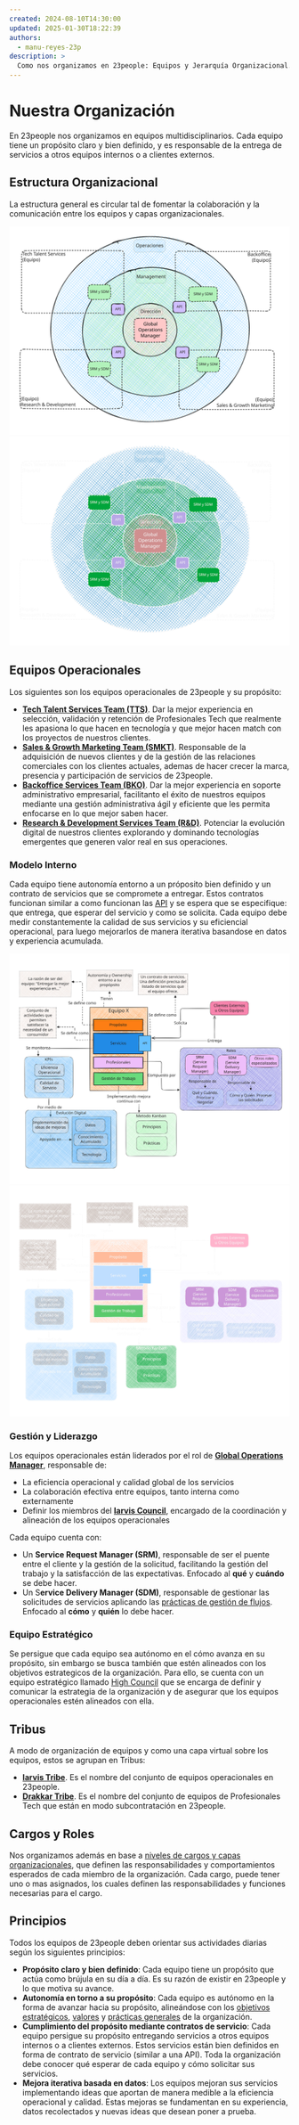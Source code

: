 ```yaml
---
created: 2024-08-10T14:30:00
updated: 2025-01-30T18:22:39
authors:
  - manu-reyes-23p
description: >
  Como nos organizamos en 23people: Equipos y Jerarquía Organizacional.
---
```


# Nuestra Organización

En 23people nos organizamos en equipos multidisciplinarios. Cada equipo tiene un propósito claro y bien definido, y es responsable de la entrega de servicios a otros equipos internos o a clientes externos.

## Estructura Organizacional

La estructura general es circular tal de fomentar la colaboración y la comunicación entre los equipos y capas organizacionales.

![Esquema de organización de equipos y capas](../_assets/images/teams-organization-light.svg#only-light)
![Esquema de organización de equipos y capas](../_assets/images/teams-organization-dark.svg#only-dark)

## Equipos Operacionales

Los siguientes son los equipos operacionales de 23people y su propósito:

- [**Tech Talent Services Team (TTS)**](teams/tech-talent-services). Dar la mejor experiencia en selección, validación y retención de Profesionales Tech que realmente les apasiona lo que hacen en tecnología y que mejor hacen match con los proyectos de nuestros clientes.
- [**Sales & Growth Marketing Team (SMKT)**](/sales-and-growth-marketing). Responsable de la adquisición de nuevos clientes y de la gestión de las relaciones comerciales con los clientes actuales, ademas de hacer crecer la marca, presencia y participación de servicios de 23people.
- [**Backoffice Services Team (BKO)**](teams/backoffice). Dar la mejor experiencia en soporte administrativo empresarial, facilitanto el éxito de nuestros equipos mediante una gestión administrativa ágil y eficiente que les permita enfocarse en lo que mejor saben hacer.
- [**Research & Development Services Team (R&D)**](teams/research-and-development). Potenciar la evolución digital de nuestros clientes explorando y dominando tecnologías emergentes que generen valor real en sus operaciones.

### Modelo Interno

Cada equipo tiene autonomía entorno a un próposito bien definido y un contrato de servicios que se compromete a entregar. Estos contratos funcionan similar a como funcionan las [API](https://aws.amazon.com/what-is/api/) y se espera que se especifique: que entrega, que esperar del servicio y como se solicita. Cada equipo debe medir constantemente la calidad de sus servicios y su eficiencial operacional, para luego mejorarlos de manera iterativa basandose en datos y experiencia acumulada.

![Esquema del modelo interno de un equipo](../_assets/images/team-model-light.svg#only-light)
![Esquema del modelo interno de un equipo](../_assets/images/team-model-dark.svg#only-dark)

### Gestión y Liderazgo

Los equipos operacionales están liderados por el rol de [**Global Operations Manager**](workforce/roles/iarvis-global-operations-manager.md), responsable de:

- La eficiencia operacional y calidad global de los servicios
- La colaboración efectiva entre equipos, tanto interna como externamente
- Definir los miembros del [**Iarvis Council**](councils/iarvis-council.md), encargado de la coordinación y alineación de los equipos operacionales

Cada equipo cuenta con:

- Un **Service Request Manager (SRM)**, responsable de ser el puente entre el cliente y la gestión de la solicitud, facilitando la gestión del trabajo y la satisfacción de las expectativas. Enfocado al **qué** y **cuándo** se debe hacer.
- Un S**ervice Delivery Manager (SDM)**, responsable de gestionar las solicitudes de servicios aplicando las [prácticas de gestión de flujos](../culture/practices/manage-work-not-people.md). Enfocado al **cómo** y **quién** lo debe hacer.

### Equipo Estratégico

Se persigue que cada equipo sea autónomo en el cómo avanza en su propósito, sin embargo se busca también que estén alineados con los objetivos estrategicos de la organización. Para ello, se cuenta con un equipo estratégico llamado [High Council](councils/high-council.md) que se encarga de definir y comunicar la estrategia de la organización y de asegurar que los equipos operacionales estén alineados con ella.

## Tribus

A modo de organización de equipos y como una capa virtual sobre los equipos, estos se agrupan en Tribus:

- [**Iarvis Tribe**](tribes.md#iarvis-tribe). Es el nombre del conjunto de equipos operacionales en 23people.
- [**Drakkar Tribe**](tribes.md#drakkar-tribe). Es el nombre del conjunto de equipos de Profesionales Tech que están en modo subcontratación en 23people.

## Cargos y Roles

Nos organizamos además en base a [niveles de cargos y capas organizacionales](workforce/responsibility-levels.md), que definen las responsabilidades y comportamientos esperados de cada miembro de la organización. Cada cargo, puede tener uno o mas asignados, los cuales definen las responsabilidades y funciones necesarias para el cargo.

## Principios

Todos los equipos de 23people deben orientar sus actividades diarias según los siguientes principios:

- **Propósito claro y bien definido**: Cada equipo tiene un propósito que actúa como brújula en su día a día. Es su razón de existir en 23people y lo que motiva su avance.
- **Autonomía en torno a su propósito**: Cada equipo es autónomo en la forma de avanzar hacia su propósito, alineándose con los [objetivos estratégicos](../strategy/goals.md), [valores](../culture/values.md) y [prácticas generales](../culture/practices/) de la organización.
- **Cumplimiento del propósito mediante contratos de servicio**: Cada equipo persigue su propósito entregando servicios a otros equipos internos o a clientes externos. Estos servicios están bien definidos en forma de contrato de servicio (similar a una API). Toda la organización debe conocer qué esperar de cada equipo y cómo solicitar sus servicios.
- **Mejora iterativa basada en datos**: Los equipos mejoran sus servicios implementando ideas que aportan de manera medible a la eficiencia operacional y calidad. Estas mejoras se fundamentan en su experiencia, datos recolectados y nuevas ideas que desean poner a prueba.
